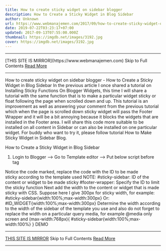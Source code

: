 ```yaml
---
title: How to create sticky widget on sidebar blogger
description: How to Create a Sticky Widget in Blog Sidebar
author: Unknown
url: https://www.webmanajemen.com/2017/09/how-to-create-sticky-widget-on-sidebar.html
date: 2019-07-22T03:23:17+07:00
updated: 2017-09-13T07:55:00.000Z
thumbnail: https://imgdb.net/images/3192.jpg
cover: https://imgdb.net/images/3192.jpg
---
```


<hr/> [THIS SITE IS MIRROR](https://www.webmanajemen.com) Skip to Full Contents <a href="https://www.webmanajemen.com/2017/09/how-to-create-sticky-widget-on-sidebar.html" rel="follow" class="button" id="read-more">Read More</a> <hr/> How to create sticky widget on sidebar blogger - How to Create a Sticky Widget in Blog Sidebar In the previous article I once shared a tutorial on Installing Sticky Functions
  On Blogger Widgets, this time I will share a tutorial with the same function that is to make a particular widget sticky or float following the page when scrolled down and up. This tutorial is an improvement as well as answering your comment from the previous tutorial which when the page is scrolled down sticky widget will pass the Footer Wrapper and it will be a bit annoying because it blocks the widgets that are installed in the Footer area.
I will share this code more suitable to be installed on all content in Sidebar or can also be installed on one particular widget. For buddy who want to try it, please follow tutorial How to Make Sticky Widget in Sidebar Blog.

How to Create a Sticky Widget in Blog Sidebar
1. Login to Blogger --> Go to Template editor --> Put below script before </body> tag
<script type='text/javascript'>
//<![CDATA[
$(function() {
  if ($('#sticky-sidebar').length) { // Change "#sticky-sidebar" with spesific ID or Change to Your ID Widgets
    var el = $('#sticky-sidebar');
    var stickyTop = $('#sticky-sidebar').offset().top;
    var stickyHeight = $('#sticky-sidebar').height();
    $(window).scroll(function() {
      var limit = $('#footer-wrapper').offset().top - stickyHeight - 20; // Distance stops at "#footer-wrapper"
      var windowTop = $(window).scrollTop();
      if (stickyTop < windowTop) {
        el.css({
          position: 'fixed',
          top: 20 // Distance of margin from top
        });
      } else {
        el.css('position', 'static');
      }
      if (limit < windowTop) {
        var diff = limit - windowTop;
        el.css({
          top: diff
        });
      }
    });
  }
});
//]]>
</script>
Notice the code marked, replace the code with the ID to be made sticky according to the template used
NOTE: #sticky-sidebar: ID of the content or widget to be made sticky
#footer-wrapper: Specify the ID to limit the sticky function
Next add the width to the content or widget that is made sticky with CSS. Suppose here I give 300px for sticky width, for example:
#sticky-sidebar{width:100%;max-width:300px}
Or:
#ID_WIDGET{width:100%;max-width:300px}
Determine the width according to the width of the sidebar of the template you use and also do not forget to replace the width on a particular query media, for example
@media only screen and (max-width:768px){
#sticky-sidebar{width:100%;max-width:100%}
}
DEMO <hr/> [THIS SITE IS MIRROR](https://www.webmanajemen.com) Skip to Full Contents <a href="https://www.webmanajemen.com/2017/09/how-to-create-sticky-widget-on-sidebar.html" rel="follow" class="button" id="read-more">Read More</a> <hr/>